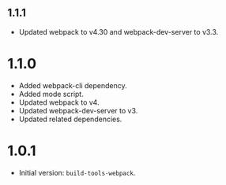 ## 1.1.1

- Updated webpack to v4.30 and webpack-dev-server to v3.3.

# 1.1.0

- Added webpack-cli dependency.
- Added mode script.
- Updated webpack to v4.
- Updated webpack-dev-server to v3.
- Updated related dependencies.

# 1.0.1

- Initial version: `build-tools-webpack`.
